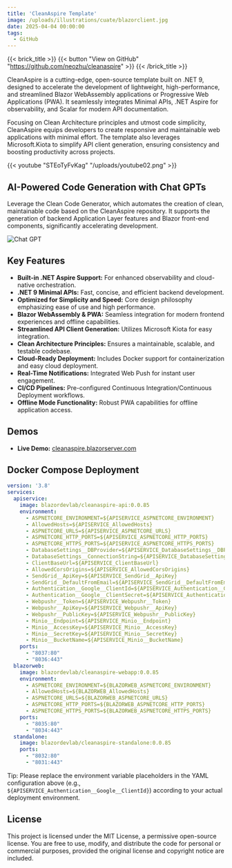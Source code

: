 ```yaml
---
title: 'CleanAspire Template'
image: /uploads/illustrations/cuate/blazorclient.jpg
date: 2025-04-04 00:00:00
tags: 
  - GitHub
---
```


{{< brick_title >}}
{{< button "View on GitHub" "https://github.com/neozhu/cleanaspire" >}}
{{< /brick_title >}}

CleanAspire is a cutting-edge, open-source template built on .NET 9, designed to accelerate the development of lightweight, high-performance, and streamlined Blazor WebAssembly applications or Progressive Web Applications (PWA). It seamlessly integrates Minimal APIs, .NET Aspire for observability, and Scalar for modern API documentation.

Focusing on Clean Architecture principles and utmost code simplicity, CleanAspire equips developers to create responsive and maintainable web applications with minimal effort. The template also leverages Microsoft.Kiota to simplify API client generation, ensuring consistency and boosting productivity across projects.

{{< youtube "STEoTyFvKag" "/uploads/youtube02.png" >}}

## AI-Powered Code Generation with Chat GPTs

Leverage the Clean Code Generator, which automates the creation of clean, maintainable code based on the CleanAspire repository. It supports the generation of backend Application Layer features and Blazor front-end components, significantly accelerating development.

![Chat GPT](/uploads/illustrations/cuate/gpts.png)

## Key Features

- **Built-in .NET Aspire Support:** For enhanced observability and cloud-native orchestration.
- **.NET 9 Minimal APIs:** Fast, concise, and efficient backend development.
- **Optimized for Simplicity and Speed:** Core design philosophy emphasizing ease of use and high performance.
- **Blazor WebAssembly & PWA:** Seamless integration for modern frontend experiences and offline capabilities.
- **Streamlined API Client Generation:** Utilizes Microsoft Kiota for easy integration.
- **Clean Architecture Principles:** Ensures a maintainable, scalable, and testable codebase.
- **Cloud-Ready Deployment:** Includes Docker support for containerization and easy cloud deployment.
- **Real-Time Notifications:** Integrated Web Push for instant user engagement.
- **CI/CD Pipelines:** Pre-configured Continuous Integration/Continuous Deployment workflows.
- **Offline Mode Functionality:** Robust PWA capabilities for offline application access.

## Demos

- **Live Demo:** [cleanaspire.blazorserver.com](https://cleanaspire.blazorserver.com/)

## Docker Compose Deployment
```yml
version: '3.8'
services:
  apiservice:
    image: blazordevlab/cleanaspire-api:0.0.85
    environment:
      - ASPNETCORE_ENVIRONMENT=${APISERVICE_ASPNETCORE_ENVIRONMENT}
      - AllowedHosts=${APISERVICE_AllowedHosts}
      - ASPNETCORE_URLS=${APISERVICE_ASPNETCORE_URLS}
      - ASPNETCORE_HTTP_PORTS=${APISERVICE_ASPNETCORE_HTTP_PORTS}
      - ASPNETCORE_HTTPS_PORTS=${APISERVICE_ASPNETCORE_HTTPS_PORTS}
      - DatabaseSettings__DBProvider=${APISERVICE_DatabaseSettings__DBProvider}
      - DatabaseSettings__ConnectionString=${APISERVICE_DatabaseSettings__ConnectionString}
      - ClientBaseUrl=${APISERVICE_ClientBaseUrl}
      - AllowedCorsOrigins=${APISERVICE_AllowedCorsOrigins}
      - SendGrid__ApiKey=${APISERVICE_SendGrid__ApiKey}
      - SendGrid__DefaultFromEmail=${APISERVICE_SendGrid__DefaultFromEmail}
      - Authentication__Google__ClientId=${APISERVICE_Authentication__Google__ClientId}
      - Authentication__Google__ClientSecret=${APISERVICE_Authentication__Google__ClientSecret}
      - Webpushr__Token=${APISERVICE_Webpushr__Token}
      - Webpushr__ApiKey=${APISERVICE_Webpushr__ApiKey}
      - Webpushr__PublicKey=${APISERVICE_Webpushr__PublicKey}
      - Minio__Endpoint=${APISERVICE_Minio__Endpoint}
      - Minio__AccessKey=${APISERVICE_Minio__AccessKey}
      - Minio__SecretKey=${APISERVICE_Minio__SecretKey}
      - Minio__BucketName=${APISERVICE_Minio__BucketName}
    ports:
      - "8037:80"
      - "8036:443"
  blazorweb:
    image: blazordevlab/cleanaspire-webapp:0.0.85
    environment:
      - ASPNETCORE_ENVIRONMENT=${BLAZORWEB_ASPNETCORE_ENVIRONMENT}
      - AllowedHosts=${BLAZORWEB_AllowedHosts}
      - ASPNETCORE_URLS=${BLAZORWEB_ASPNETCORE_URLS}
      - ASPNETCORE_HTTP_PORTS=${BLAZORWEB_ASPNETCORE_HTTP_PORTS}
      - ASPNETCORE_HTTPS_PORTS=${BLAZORWEB_ASPNETCORE_HTTPS_PORTS}
    ports:
      - "8035:80"
      - "8034:443"
  standalone:
    image: blazordevlab/cleanaspire-standalone:0.0.85
    ports:
      - "8032:80"
      - "8031:443"
```

Tip: Please replace the environment variable placeholders in the YAML configuration above (e.g., `${APISERVICE_Authentication__Google__ClientId}`) according to your actual deployment environment.

## License
This project is licensed under the MIT License, a permissive open-source license. You are free to use, modify, and distribute the code for personal or commercial purposes, provided the original license and copyright notice are included.